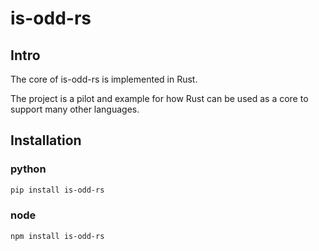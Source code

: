 # is-odd-rs

## Intro

The core of is-odd-rs is implemented in Rust.

The project is a pilot and example for how Rust can be used as a core to support many other languages.

## Installation

### python

```bash
pip install is-odd-rs
```

### node

```bash
npm install is-odd-rs
```